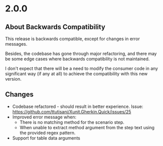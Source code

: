 # 2.0.0

## About Backwards Compatibility

This release is backwards compatible, except for changes in error messages.

Besides, the codebase has gone through major refactoring, and there may be some edge cases where backwards compatibility is not maintained.

I don't expect that there will be a need to modify the consumer code in any significant way (if any at all) to achieve the compatibility with this new version.


## Changes

- Codebase refactored - should result in better experience. Issue: https://github.com/ttutisani/Xunit.Gherkin.Quick/issues/25
- Improved error message when:
  - There is no matching method for the scenario step.
  - When unable to extract method argument from the step text using the provided regex pattern.
- Support for table data arguments
